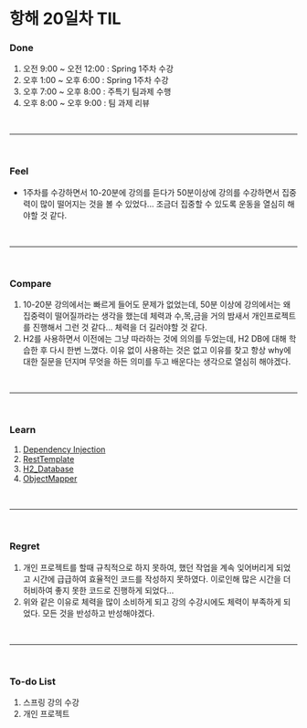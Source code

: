 # 항해 20일차 TIL

 ### Done
 1) 오전 9:00 ~ 오전 12:00 : Spring 1주차 수강
 2) 오후 1:00 ~ 오후 6:00 : Spring 1주차 수강
 3) 오후 7:00 ~ 오후 8:00 : 주특기 팀과제 수행
 4) 오후 8:00 ~ 오후 9:00 : 팀 과제 리뷰
 
<br />
<hr>
<br />

### Feel
  * 1주차를 수강하면서 10-20분에 강의를 듣다가 50분이상에 강의를 수강하면서 집중력이 많이 떨어지는 것을 볼 수 있었다... 조금더 집중할 수 있도록 운동을 열심히 해야할 것 같다.
  
<br />
<hr>
<br />

### Compare
  1. 10-20분 강의에서는 빠르게 들어도 문제가 없었는데, 50분 이상에 강의에서는 왜 집중력이 떨어질까라는 생각을 했는데 체력과 수,목,금을 거의 밤새서 개인프로젝트를 진행해서 그런 것 같다... 체력을 더 길러야할 것 같다.
  2. H2를 사용하면서 이전에는 그냥 따라하는 것에 의의를 두었는데, H2 DB에 대해 학습한 후 다시 한번 느꼈다. 이유 없이 사용하는 것은 없고 이유를 찾고 항상 why에 대한 질문을 던지며 무엇을 하든 의미를 두고 배운다는 생각으로 열심히 해야겠다.

<br />
<hr>
<br />

### Learn
  1. [Dependency Injection](hhttps://github.com/bang-star/TIL/blob/main/Spring/Dependency_Injection.md)
  2. [RestTemplate](https://github.com/bang-star/TIL/blob/main/Spring/RestTemplate.md)
  3. [H2_Database](https://github.com/bang-star/TIL/blob/main/Database/h2_database.md)
  4. [ObjectMapper](https://github.com/bang-star/TIL/blob/main/Spring/objectmapper.md)
  
<br />
<hr>
<br />

### Regret 
  1. 개인 프로젝트를 할때 규칙적으로 하지 못하여, 했던 작업을 계속 잊어버리게 되었고 시간에 급급하여 효율적인 코드를 작성하지 못하였다. 이로인해 많은 시간을 더 허비하여 좋지 못한 코드로 진행하게 되었다...
  2. 위와 같은 이유로 체력을 많이 소비하게 되고 강의 수강시에도 체력이 부족하게 되었다. 모든 것을 반성하고 반성해야겠다.
   
<br />
<hr>
<br />

### To-do List 
  1. 스프링 강의 수강
  2. 개인 프로젝트
